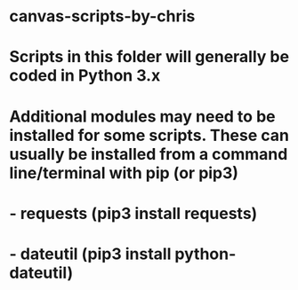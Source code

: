# canvas-scripts-by-chris
#
# Scripts in this folder will generally be coded in Python 3.x
#
# Additional modules may need to be installed for some scripts.  These can usually be installed from a command line/terminal with pip (or pip3)
#   - requests (pip3 install requests)
#   - dateutil (pip3 install python-dateutil)

